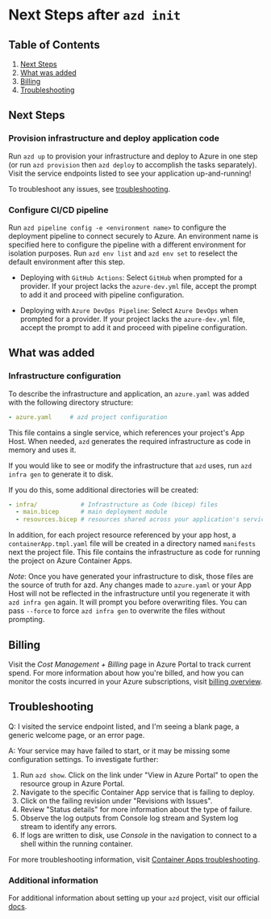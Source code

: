 # Next Steps after `azd init`

## Table of Contents

1. [Next Steps](#next-steps)
2. [What was added](#what-was-added)
3. [Billing](#billing)
4. [Troubleshooting](#troubleshooting)

## Next Steps

### Provision infrastructure and deploy application code

Run `azd up` to provision your infrastructure and deploy to Azure in one step (or run `azd provision` then `azd deploy` to accomplish the tasks separately). Visit the service endpoints listed to see your application up-and-running!

To troubleshoot any issues, see [troubleshooting](#troubleshooting).

### Configure CI/CD pipeline

Run `azd pipeline config -e <environment name>` to configure the deployment pipeline to connect securely to Azure. An environment name is specified here to configure the pipeline with a different environment for isolation purposes. Run `azd env list` and `azd env set` to reselect the default environment after this step.

- Deploying with `GitHub Actions`: Select `GitHub` when prompted for a provider. If your project lacks the `azure-dev.yml` file, accept the prompt to add it and proceed with pipeline configuration.

- Deploying with `Azure DevOps Pipeline`: Select `Azure DevOps` when prompted for a provider. If your project lacks the `azure-dev.yml` file, accept the prompt to add it and proceed with pipeline configuration.

## What was added

### Infrastructure configuration

To describe the infrastructure and application, an `azure.yaml` was added with the following directory structure:

```yaml
- azure.yaml     # azd project configuration
```

This file contains a single service, which references your project's App Host. When needed, `azd` generates the required infrastructure as code in memory and uses it.

If you would like to see or modify the infrastructure that `azd` uses, run `azd infra gen` to generate it to disk.

If you do this, some additional directories will be created:

```yaml
- infra/            # Infrastructure as Code (bicep) files
  - main.bicep      # main deployment module
  - resources.bicep # resources shared across your application's services
```

In addition, for each project resource referenced by your app host, a `containerApp.tmpl.yaml` file will be created in a directory named `manifests` next the project file. This file contains the infrastructure as code for running the project on Azure Container Apps.

*Note*: Once you have generated your infrastructure to disk, those files are the source of truth for azd. Any changes made to `azure.yaml` or your App Host will not be reflected in the infrastructure until you regenerate it with `azd infra gen` again. It will prompt you before overwriting files. You can pass `--force` to force `azd infra gen` to overwrite the files without prompting.

## Billing

Visit the *Cost Management + Billing* page in Azure Portal to track current spend. For more information about how you're billed, and how you can monitor the costs incurred in your Azure subscriptions, visit [billing overview](https://learn.microsoft.com/azure/developer/intro/azure-developer-billing).

## Troubleshooting

Q: I visited the service endpoint listed, and I'm seeing a blank page, a generic welcome page, or an error page.

A: Your service may have failed to start, or it may be missing some configuration settings. To investigate further:

1. Run `azd show`. Click on the link under "View in Azure Portal" to open the resource group in Azure Portal.
2. Navigate to the specific Container App service that is failing to deploy.
3. Click on the failing revision under "Revisions with Issues".
4. Review "Status details" for more information about the type of failure.
5. Observe the log outputs from Console log stream and System log stream to identify any errors.
6. If logs are written to disk, use *Console* in the navigation to connect to a shell within the running container.

For more troubleshooting information, visit [Container Apps troubleshooting](https://learn.microsoft.com/azure/container-apps/troubleshooting). 

### Additional information

For additional information about setting up your `azd` project, visit our official [docs](https://learn.microsoft.com/azure/developer/azure-developer-cli/make-azd-compatible?pivots=azd-convert).
